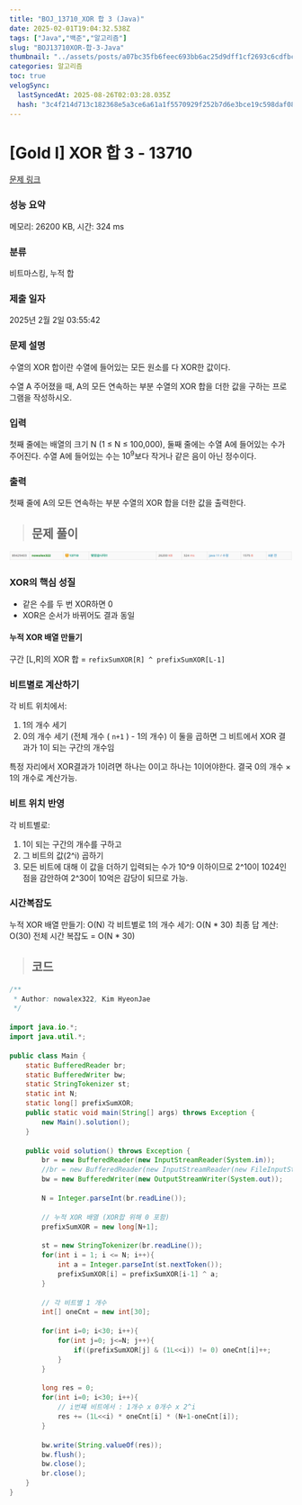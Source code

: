 ```yaml
---
title: "BOJ_13710_XOR 합 3 (Java)"
date: 2025-02-01T19:04:32.538Z
tags: ["Java","백준","알고리즘"]
slug: "BOJ13710XOR-합-3-Java"
thumbnail: "../assets/posts/a07bc35fb6feec693bb6ac25d9dff1cf2693c6cdfbc173c90e80292f68374eaf.png"
categories: 알고리즘
toc: true
velogSync:
  lastSyncedAt: 2025-08-26T02:03:28.035Z
  hash: "3c4f214d713c182368e5a3ce6a61a1f5570929f252b7d6e3bce19c598daf08b3"
---
```


# [Gold I] XOR 합 3 - 13710 

[문제 링크](https://www.acmicpc.net/problem/13710) 

### 성능 요약

메모리: 26200 KB, 시간: 324 ms

### 분류

비트마스킹, 누적 합

### 제출 일자

2025년 2월 2일 03:55:42

### 문제 설명

<p>수열의 XOR 합이란 수열에 들어있는 모든 원소를 다 XOR한 값이다.</p>

<p>수열 A 주어졌을 때, A의 모든 연속하는 부분 수열의 XOR 합을 더한 값을 구하는 프로그램을 작성하시오.</p>

### 입력 

 <p>첫째 줄에는 배열의 크기 N (1 ≤ N ≤ 100,000), 둘째 줄에는 수열 A에 들어있는 수가 주어진다. 수열 A에 들어있는 수는 10<sup>9</sup>보다 작거나 같은 음이 아닌 정수이다.</p>

### 출력 

 <p>첫째 줄에 A의 모든 연속하는 부분 수열의 XOR 합을 더한 값을 출력한다.</p>

> ## 문제 풀이

![](/assets/posts/a07bc35fb6feec693bb6ac25d9dff1cf2693c6cdfbc173c90e80292f68374eaf.png)

### XOR의 핵심 성질

- 같은 수를 두 번 XOR하면 0
- XOR은 순서가 바뀌어도 결과 동일

#### 누적 XOR 배열 만들기
구간 [L,R]의 XOR 합 = `refixSumXOR[R] ^ prefixSumXOR[L-1]`

### 비트별로 계산하기
각 비트 위치에서:

1. 1의 개수 세기
2. 0의 개수 세기 (전체 개수 ( `n+1` ) - 1의 개수)
이 둘을 곱하면 그 비트에서 XOR 결과가 1이 되는 구간의 개수임

특정 자리에서 XOR결과가 1이려면 하나는 0이고 하나는 1이어야한다. 결국 0의 개수 × 1의 개수로 계산가능.

### 비트 위치 반영
각 비트별로:

1. 1이 되는 구간의 개수를 구하고
2. 그 비트의 값(2^i) 곱하기
3. 모든 비트에 대해 이 값을 더하기
입력되는 수가 10^9 이하이므로 2^10이 1024인 점을 감안하여 2^30이 10억은 감당이 되므로 가능.

### 시간복잡도

누적 XOR 배열 만들기: O(N)
각 비트별로 1의 개수 세기: O(N * 30)
최종 답 계산: O(30)
전체 시간 복잡도 = O(N * 30)


> ## 코드

```java
/**
 * Author: nowalex322, Kim HyeonJae
 */

import java.io.*;
import java.util.*;

public class Main {
    static BufferedReader br;
    static BufferedWriter bw;
    static StringTokenizer st;
    static int N;
    static long[] prefixSumXOR;
    public static void main(String[] args) throws Exception {
        new Main().solution();
    }

    public void solution() throws Exception {
        br = new BufferedReader(new InputStreamReader(System.in));
        //br = new BufferedReader(new InputStreamReader(new FileInputStream("src/main/java/BOJ_13710_XOR합3/input.txt")));
        bw = new BufferedWriter(new OutputStreamWriter(System.out));
        
        N = Integer.parseInt(br.readLine());
        
        // 누적 XOR 배열 (XOR합 위해 0 포함)
        prefixSumXOR = new long[N+1];
        
        st = new StringTokenizer(br.readLine());
        for(int i = 1; i <= N; i++){
            int a = Integer.parseInt(st.nextToken());
            prefixSumXOR[i] = prefixSumXOR[i-1] ^ a;
        }
        
        // 각 비트별 1 개수
        int[] oneCnt = new int[30];
        
        for(int i=0; i<30; i++){
            for(int j=0; j<=N; j++){
                if((prefixSumXOR[j] & (1L<<i)) != 0) oneCnt[i]++;
            }
        }
        
        long res = 0;
        for(int i=0; i<30; i++){
            // i번쨰 비트에서 : 1개수 x 0개수 x 2^i
            res += (1L<<i) * oneCnt[i] * (N+1-oneCnt[i]);
        }
        
        bw.write(String.valueOf(res));
        bw.flush();
        bw.close();
        br.close();
    }
}
```